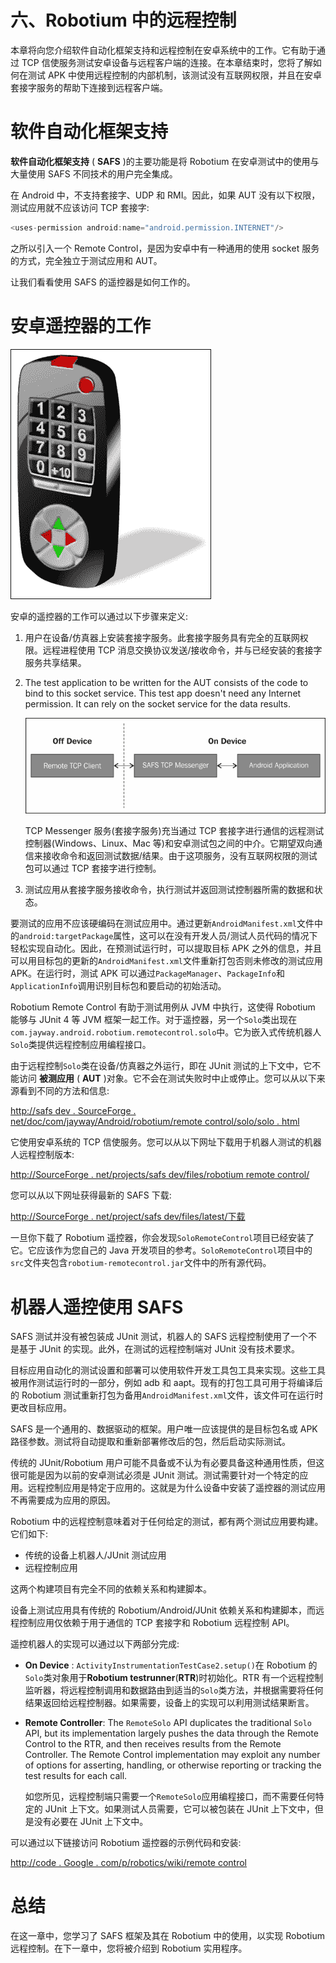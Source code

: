 # 六、Robotium 中的远程控制

本章将向您介绍软件自动化框架支持和远程控制在安卓系统中的工作。它有助于通过 TCP 信使服务测试安卓设备与远程客户端的连接。在本章结束时，您将了解如何在测试 APK 中使用远程控制的内部机制，该测试没有互联网权限，并且在安卓套接字服务的帮助下连接到远程客户端。

# 软件自动化框架支持

**软件自动化框架支持** ( **SAFS** )的主要功能是将 Robotium 在安卓测试中的使用与大量使用 SAFS 不同技术的用户完全集成。

在 Android 中，不支持套接字、UDP 和 RMI。因此，如果 AUT 没有以下权限，测试应用就不应该访问 TCP 套接字:

```java
<uses-permission android:name="android.permission.INTERNET"/>
```

之所以引入一个 Remote Control，是因为安卓中有一种通用的使用 socket 服务的方式，完全独立于测试应用和 AUT。

让我们看看使用 SAFS 的遥控器是如何工作的。

# 安卓遥控器的工作

![Working of a Remote Control for Android](img/8010OS_06_01.jpg)

安卓的遥控器的工作可以通过以下步骤来定义:

1.  用户在设备/仿真器上安装套接字服务。此套接字服务具有完全的互联网权限。远程进程使用 TCP 消息交换协议发送/接收命令，并与已经安装的套接字服务共享结果。
2.  The test application to be written for the AUT consists of the code to bind to this socket service. This test app doesn't need any Internet permission. It can rely on the socket service for the data results.

    ![Working of a Remote Control for Android](img/8010OS_06_02.jpg)

    TCP Messenger 服务(套接字服务)充当通过 TCP 套接字进行通信的远程测试控制器(Windows、Linux、Mac 等)和安卓测试包之间的中介。它期望双向通信来接收命令和返回测试数据/结果。由于这项服务，没有互联网权限的测试包可以通过 TCP 套接字进行控制。

3.  测试应用从套接字服务接收命令，执行测试并返回测试控制器所需的数据和状态。

要测试的应用不应该硬编码在测试应用中。通过更新`AndroidManifest.xml`文件中的`android:targetPackage`属性，这可以在没有开发人员/测试人员代码的情况下轻松实现自动化。因此，在预测试运行时，可以提取目标 APK 之外的信息，并且可以用目标包的更新的`AndroidManifest.xml`文件重新打包否则未修改的测试应用 APK。在运行时，测试 APK 可以通过`PackageManager`、`PackageInfo`和`ApplicationInfo`调用识别目标包和要启动的初始活动。

Robotium Remote Control 有助于测试用例从 JVM 中执行，这使得 Robotium 能够与 JUnit 4 等 JVM 框架一起工作。对于遥控器，另一个`Solo`类出现在`com.jayway.android.robotium.remotecontrol.solo`中。它为嵌入式传统机器人`Solo`类提供远程控制应用编程接口。

由于远程控制`Solo`类在设备/仿真器之外运行，即在 JUnit 测试的上下文中，它不能访问 **被测应用** ( **AUT** )对象。它不会在测试失败时中止或停止。您可以从以下来源看到不同的方法和信息:

[http://safs dev . SourceForge . net/doc/com/jayway/Android/robotium/remote control/solo/solo . html](http://safsdev.sourceforge.net/doc/com/jayway/android/robotium/remotecontrol/solo/Solo.html)

它使用安卓系统的 TCP 信使服务。您可以从以下网址下载用于机器人测试的机器人远程控制版本:

[http://SourceForge . net/projects/safs dev/files/robotium remote control/](http://sourceforge.net/projects/safsdev/files/RobotiumRemoteControl/)

您可以从以下网址获得最新的 SAFS 下载:

[http://SourceForge . net/project/safs dev/files/latest/下载](http://sourceforge.net/projects/safsdev/files/latest/download)

一旦你下载了 Robotium 遥控器，你会发现`SoloRemoteControl`项目已经安装了它。它应该作为您自己的 Java 开发项目的参考。`SoloRemoteControl`项目中的`src`文件夹包含`robotium-remotecontrol.jar`文件中的所有源代码。

# 机器人遥控使用 SAFS

SAFS 测试并没有被包装成 JUnit 测试，机器人的 SAFS 远程控制使用了一个不是基于 JUnit 的实现。此外，在测试的远程控制端对 JUnit 没有技术要求。

目标应用自动化的测试设置和部署可以使用软件开发工具包工具来实现。这些工具被用作测试运行时的一部分，例如 adb 和 aapt。现有的打包工具可用于将编译后的 Robotium 测试重新打包为备用`AndroidManifest.xml`文件，该文件可在运行时更改目标应用。

SAFS 是一个通用的、数据驱动的框架。用户唯一应该提供的是目标包名或 APK 路径参数。测试将自动提取和重新部署修改后的包，然后启动实际测试。

传统的 JUnit/Robotium 用户可能不具备或不认为有必要具备这种通用性质，但这很可能是因为以前的安卓测试必须是 JUnit 测试。测试需要针对一个特定的应用。远程控制应用是特定于应用的。这就是为什么设备中安装了遥控器的测试应用不再需要成为应用的原因。

Robotium 中的远程控制意味着对于任何给定的测试，都有两个测试应用要构建。它们如下:

*   传统的设备上机器人/JUnit 测试应用
*   远程控制应用

这两个构建项目有完全不同的依赖关系和构建脚本。

设备上测试应用具有传统的 Robotium/Android/JUnit 依赖关系和构建脚本，而远程控制应用仅依赖于用于通信的 TCP 套接字和 Robotium 远程控制 API。

遥控机器人的实现可以通过以下两部分完成:

*   **On Device** : `ActivityInstrumentationTestCase2.setup()`在 Robotium 的`Solo`类对象用于**Robotium testrunner**(**RTR**)时初始化。RTR 有一个远程控制监听器，将远程控制调用和数据路由到适当的`Solo`类方法，并根据需要将任何结果返回给远程控制器。如果需要，设备上的实现可以利用测试结果断言。
*   **Remote Controller**: The `RemoteSolo` API duplicates the traditional `Solo` API, but its implementation largely pushes the data through the Remote Control to the RTR, and then receives results from the Remote Controller. The Remote Control implementation may exploit any number of options for asserting, handling, or otherwise reporting or tracking the test results for each call.

    如您所见，远程控制端只需要一个`RemoteSolo`应用编程接口，而不需要任何特定的 JUnit 上下文。如果测试人员需要，它可以被包装在 JUnit 上下文中，但是没有必要在 JUnit 上下文中。

可以通过以下链接访问 Robotium 遥控器的示例代码和安装:

[http://code . Google . com/p/robotics/wiki/remote control](http://code.google.com/p/robotium/wiki/RemoteControl)

# 总结

在这一章中，您学习了 SAFS 框架及其在 Robotium 中的使用，以实现 Robotium 远程控制。在下一章中，您将被介绍到 Robotium 实用程序。